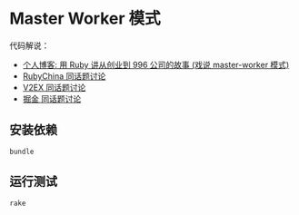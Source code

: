 # Master Worker 模式

代码解说：

* [个人博客: 用 Ruby 讲从创业到 996 公司的故事 (戏说 master-worker 模式) ](https://mark24code.github.io/ruby/2022/07/23/%E7%94%A8ruby%E6%9D%A5%E5%86%99%E4%B8%80%E4%B8%AA996%E5%B7%A5%E5%8E%82%E6%A8%A1%E5%BC%8F(master-worker).html)
* [RubyChina 同话题讨论](https://ruby-china.org/topics/42541)
* [V2EX 同话题讨论](https://www.v2ex.com/t/868255)
* [掘金 同话题讨论](https://juejin.cn/post/7123560929555382279?share_token=f14659c8-601f-4065-a93b-d25e8628c8a0)

## 安装依赖

`bundle`

## 运行测试

`rake`
